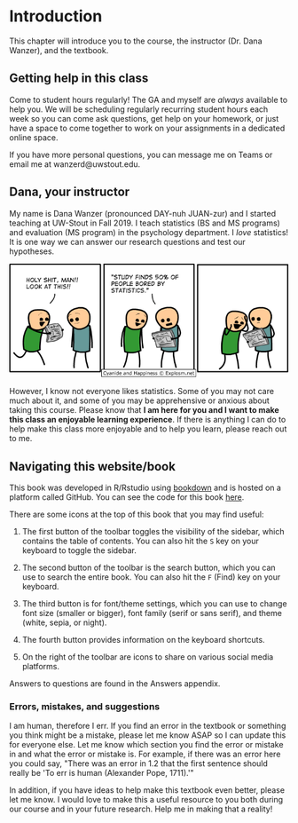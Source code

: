 # Introduction



This chapter will introduce you to the course, the instructor (Dr. Dana Wanzer), and the textbook.

## Getting help in this class

Come to student hours regularly! The GA and myself are *always* available to help you. We will be scheduling regularly recurring student hours each week so you can come ask questions, get help on your homework, or just have a space to come together to work on your assignments in a dedicated online space.

If you have more personal questions, you can message me on Teams or email me at wanzerd\@uwstout.edu.

## Dana, your instructor

My name is Dana Wanzer (pronounced DAY-nuh JUAN-zur) and I started teaching at UW-Stout in Fall 2019. I teach statistics (BS and MS programs) and evaluation (MS program) in the psychology department. I *love* statistics! It is one way we can answer our research questions and test our hypotheses.

![](images/01-intro/cyanide-happiness_statistics.png)

However, I know not everyone likes statistics. Some of you may not care much about it, and some of you may be apprehensive or anxious about taking this course. Please know that **I am here for you and I want to make this class an enjoyable learning experience**. If there is anything I can do to help make this class more enjoyable and to help you learn, please reach out to me.

## Navigating this website/book

This book was developed in R/Rstudio using [bookdown](https://bookdown.org/yihui/bookdown) and is hosted on a platform called GitHub. You can see the code for this book [here](https://github.com/danawanzer/stats-with-jamovi).

There are some icons at the top of this book that you may find useful:

1.  The first button of the toolbar toggles the visibility of the sidebar, which contains the table of contents. You can also hit the `S` key on your keyboard to toggle the sidebar.

2.  The second button of the toolbar is the search button, which you can use to search the entire book. You can also hit the `F` (Find) key on your keyboard.

3.  The third button is for font/theme settings, which you can use to change font size (smaller or bigger), font family (serif or sans serif), and theme (white, sepia, or night).

4.  The fourth button provides information on the keyboard shortcuts.

5.  On the right of the toolbar are icons to share on various social media platforms.

Answers to questions are found in the Answers appendix.

### Errors, mistakes, and suggestions

I am human, therefore I err. If you find an error in the textbook or something you think might be a mistake, please let me know ASAP so I can update this for everyone else. Let me know which section you find the error or mistake in and what the error or mistake is. For example, if there was an error here you could say, "There was an error in 1.2 that the first sentence should really be 'To err is human (Alexander Pope, 1711).'"

In addition, if you have ideas to help make this textbook even better, please let me know. I would love to make this a useful resource to you both during our course and in your future research. Help me in making that a reality!
